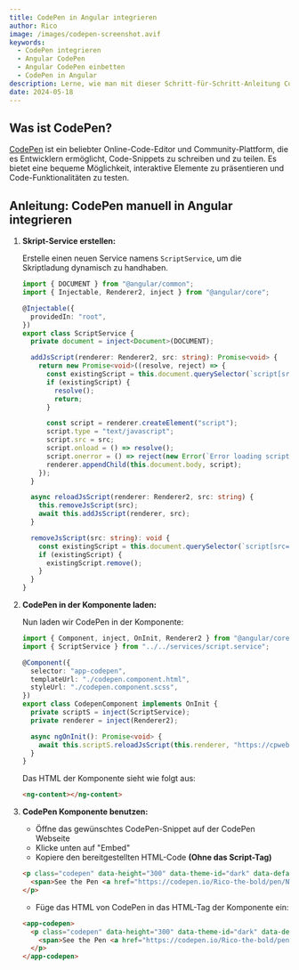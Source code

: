 ```yaml
---
title: CodePen in Angular integrieren
author: Rico
image: /images/codepen-screenshot.avif
keywords:
  - CodePen integrieren
  - Angular CodePen
  - Angular CodePen einbetten
  - CodePen in Angular
description: Lerne, wie man mit dieser Schritt-für-Schritt-Anleitung CodePen-Snippets in einem Angular-Projekt integrieren kann.
date: 2024-05-18
---
```


## Was ist CodePen?

[CodePen](https://codepen.io/) ist ein beliebter Online-Code-Editor und Community-Plattform, die es Entwicklern ermöglicht, Code-Snippets zu schreiben und zu teilen. Es bietet eine bequeme Möglichkeit, interaktive Elemente zu präsentieren und Code-Funktionalitäten zu testen.

## Anleitung: CodePen manuell in Angular integrieren

1. **Skript-Service erstellen:**

   Erstelle einen neuen Service namens `ScriptService`, um die Skriptladung dynamisch zu handhaben.

   ```typescript
   import { DOCUMENT } from "@angular/common";
   import { Injectable, Renderer2, inject } from "@angular/core";

   @Injectable({
     providedIn: "root",
   })
   export class ScriptService {
     private document = inject<Document>(DOCUMENT);

     addJsScript(renderer: Renderer2, src: string): Promise<void> {
       return new Promise<void>((resolve, reject) => {
         const existingScript = this.document.querySelector(`script[src="${src}"]`);
         if (existingScript) {
           resolve();
           return;
         }

         const script = renderer.createElement("script");
         script.type = "text/javascript";
         script.src = src;
         script.onload = () => resolve();
         script.onerror = () => reject(new Error(`Error loading script: ${src}`));
         renderer.appendChild(this.document.body, script);
       });
     }

     async reloadJsScript(renderer: Renderer2, src: string) {
       this.removeJsScript(src);
       await this.addJsScript(renderer, src);
     }

     removeJsScript(src: string): void {
       const existingScript = this.document.querySelector(`script[src="${src}"]`);
       if (existingScript) {
         existingScript.remove();
       }
     }
   }
   ```

2. **CodePen in der Komponente laden:**

   Nun laden wir CodePen in der Komponente:

   ```typescript
   import { Component, inject, OnInit, Renderer2 } from "@angular/core";
   import { ScriptService } from "../../services/script.service";

   @Component({
     selector: "app-codepen",
     templateUrl: "./codepen.component.html",
     styleUrl: "./codepen.component.scss",
   })
   export class CodepenComponent implements OnInit {
     private scriptS = inject(ScriptService);
     private renderer = inject(Renderer2);

     async ngOnInit(): Promise<void> {
       await this.scriptS.reloadJsScript(this.renderer, "https://cpwebassets.codepen.io/assets/embed/ei.js");
     }
   }
   ```

   Das HTML der Komponente sieht wie folgt aus:

   ```html
   <ng-content></ng-content>
   ```

3. **CodePen Komponente benutzen:**

   - Öffne das gewünschtes CodePen-Snippet auf der CodePen Webseite
   - Klicke unten auf "Embed"
   - Kopiere den bereitgestellten HTML-Code **(Ohne das Script-Tag)**

   ```html
   <p class="codepen" data-height="300" data-theme-id="dark" data-default-tab="result" data-slug-hash="NWOQYqz" data-editable="true" data-user="Rico-the-bold" style="height: 300px; box-sizing: border-box; display: flex; align-items: center; justify-content: center; border: 2px solid; margin: 1em 0; padding: 1em;">
     <span>See the Pen <a href="https://codepen.io/Rico-the-bold/pen/NWOQYqz"> Material Buttons</a> by Rico (<a href="https://codepen.io/Rico-the-bold">@Rico-the-bold</a>) on <a href="https://codepen.io">CodePen</a>.</span>
   </p>
   ```

   - Füge das HTML von CodePen in das HTML-Tag der Komponente ein:

   ```html
   <app-codepen>
     <p class="codepen" data-height="300" data-theme-id="dark" data-default-tab="result" data-slug-hash="NWOQYqz" data-editable="true" data-user="Rico-the-bold" style="height: 300px; box-sizing: border-box; display: flex; align-items: center; justify-content: center; border: 2px solid; margin: 1em 0; padding: 1em">
       <span>See the Pen <a href="https://codepen.io/Rico-the-bold/pen/NWOQYqz">Material Buttons</a> by Rico (<a href="https://codepen.io/Rico-the-bold">Rico-the-bold</a>)on <a href="https://codepen.io">CodePen</a>.</span>
     </p>
   </app-codepen>
   ```
